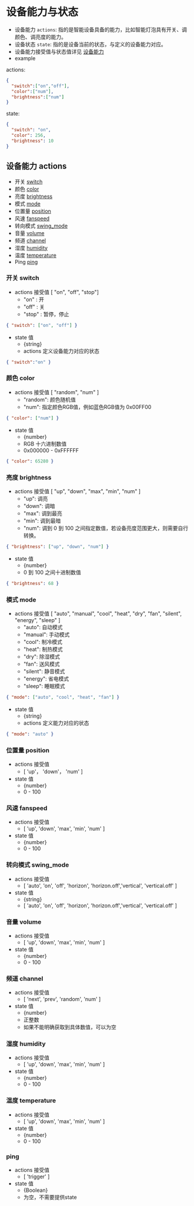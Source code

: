 # 设备能力与状态

- 设备能力 `actions`: 指的是智能设备具备的能力，比如智能灯泡具有开关、调颜色、调亮度的能力。
- 设备状态 `state`: 指的是设备当前的状态，与定义的设备能力对应。
- 设备能力接受值与状态值详见 [设备能力](#actions)
- example

actions:
```JSON
{
  "switch":["on","off"],
  "color":["num"],
  "brightness":["num"]
}
```

state:
```JSON
{
  "switch": "on",
  "color": 256,
  "brightness": 10
}
```

## <span id = "actions">设备能力 actions</span>

- 开关 [switch](#switch)
- 颜色 [color](#color)
- 亮度 [brightness](#brightness)
- 模式 [mode](#mode)
- 位置量 [position](#position)
- 风速 [fanspeed](#fanspeed)
- 转向模式 [swing_mode](#swing_mode)
- 音量 [volume](#volume)
- 频道 [channel](#channel)
- 湿度 [humidity](#humidity)
- 温度 [temperature](#temperature)
- Ping [ping](#ping)

### <span id = "switch">开关 switch</span>

- actions 接受值 [ "on", "off", "stop"]
  - "on" : 开
  - "off" : 关
  - "stop" : 暂停，停止

```JSON
{ "switch": ["on", "off"] }
```

- state 值
  - {string}
  - actions 定义设备能力对应的状态

```JSON
{ "switch":"on" }
```

### <span id = "color">颜色 color</span>

- actions 接受值 [ "random", "num" ]
  - "random": 颜色随机值
  - "num": 指定颜色RGB值，例如蓝色RGB值为 0x00FF00

```JSON
{ "color": ["num"] }
```

- state 值
  - {number}
  - RGB 十六进制数值
  - 0x000000 - 0xFFFFFF

```JSON
{ "color": 65280 }
```

### <span id = "brightness">亮度 brightness</span>

- actions 接受值 [ "up", "down", "max", "min", "num" ]
  - "up": 调亮
  - "down": 调暗
  - "max": 调到最亮
  - "min": 调到最暗
  - "num": 调到 0 到 100 之间指定数值，若设备亮度范围更大，则需要自行转换。

```JSON
{ "brightness": ["up", "down", "num"] }
```

- state 值
  - {number}
  - 0 到 100 之间十进制数值

```JSON
{ "brightness": 68 }
```

### <span id = "mode">模式 mode</span>

- actions 接受值 [ "auto", "manual", "cool", "heat", "dry", "fan", "silent", "energy", "sleep" ]
  - "auto": 自动模式
  - "manual": 手动模式
  - "cool": 制冷模式
  - "heat": 制热模式
  - "dry": 除湿模式
  - "fan": 送风模式
  - "silent": 静音模式
  - "energy": 省电模式
  - "sleep": 睡眠模式

```JSON
{ "mode": ["auto", "cool", "heat", "fan"] }
```

- state 值
  - {string}
  - actions 定义能力对应的状态

```JSON
{ "mode": "auto" }
```

### <span id = "position">位置量 position</span>
- actions 接受值
  - [ 'up'， 'down'， 'num' ]
- state 值
  - {number}
  - 0 - 100

### <span id = "fanspeed">风速 fanspeed</span>
- actions 接受值
  - [ 'up', 'down', 'max', 'min', 'num' ]
- state 值
  - {number}
  - 0 - 100

### <span id = "swing_mode">转向模式 swing_mode</span>
- actions 接受值
  - [ 'auto', 'on', 'off', 'horizon', 'horizon.off','vertical', 'vertical.off' ]
- state 值
  - {string}
  - [ 'auto', 'on', 'off', 'horizon', 'horizon.off','vertical', 'vertical.off' ]

### <span id = "volume">音量 volume</span>
- actions 接受值
  - [ 'up', 'down', 'max', 'min', 'num' ]
- state 值
  - {number}
  - 0 - 100

### <span id = "channel">频道 channel</span>
- actions 接受值
  - [ 'next', 'prev', 'random', 'num' ]
- state 值
  - {number}
  - 正整数
  - 如果不能明确获取到具体数值，可以为空

### <span id = "humidity">湿度 humidity</span>
- actions 接受值
  - [ 'up', 'down', 'max', 'min', 'num' ]
- state 值
  - {number}
  - 0 - 100

### <span id = "temperature">温度 temperature</span>
- actions 接受值
  - [ 'up', 'down', 'max', 'min', 'num' ]
- state 值
  - {number}
  - 0 - 100

### <span id = "ping">ping</span>
- actions 接受值
  - [ 'trigger' ]
- state 值
  - {Boolean}
  - 为空，不需要提供state
